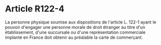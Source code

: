 # Article R122-4

La personne physique soumise aux dispositions de l'article L. 122-1 ayant le pouvoir d'engager une personne morale de droit étranger au titre d'un établissement, d'une succursale ou d'une représentation commerciale implanté en France doit obtenir au préalable la carte de commerçant.
